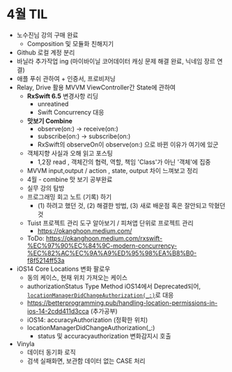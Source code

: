 # 4월 TIL

* 노수진님 강의 구매 완료
  * Composition 및 모듈화 친해지기
* Github 로컬 계정 분리
* 바닐라 추가작업 ing (마이바이닐 코어데이터 캐싱 문제 해결 완료, 닉네임 장르 연결)
* 애플 푸쉬 관하여 + 인증서, 프로비저닝
* Relay, Drive 활용 MVVM ViewController간 State에 관하여
  * **RxSwift 6.5** 변경사항 리딩
    * unreatined
    * Swift Concurrency 대응
  * **맛보기 Combine** 
    * observe(on:) -> receive(on:)
    * subscribe(on:) -> subscribe(on:)
    * RxSwift의 observeOn이 observe(on:) 으로 바뀐 이유가 여기에 있군
  * 객체지향 사실과 오해 읽고 포스팅
    * 1,2장 read , 객체간의 협력, 역할, 책임 'Class'가 아닌 '객체'에 집중
  * MVVM input,output / action , state, output 차이 느껴보고 정리
  * 4월 - combine 맛 보기 공부완료
  * 실무 강의 탐방
  * 프로그래밍 회고 노트 (기록) 하기
    * (1) 하려고 했던 것, (2) 해결한 방법, (3) 새로 배운점 혹은 잘안되고 막혔던 것
  * Tuist 프로젝트 관리 도구 알아보기 / 피쳐앱 단위로 프로젝트 관리
    * https://okanghoon.medium.com/
  * ToDo: https://okanghoon.medium.com/rxswift-%EC%97%90%EC%84%9C-modern-concurrency-%EC%82%AC%EC%9A%A9%ED%95%98%EA%B8%B0-f8f5214ff53a
* iOS14 Core Locations 변화 팔로우
  * 동의 케이스, 현재 위치 가져오는 케이스
  * authorizationStatus Type Method iOS14에서 Deprecated되어,  [`locationManagerDidChangeAuthorization(_:)`](https://developer.apple.com/documentation/corelocation/cllocationmanagerdelegate/3563956-locationmanagerdidchangeauthoriz)로 대응
  * https://betterprogramming.pub/handling-location-permissions-in-ios-14-2cdd411d3cca (추가공부)
  * iOS14: accuracyAuthorization (정확한 위치)
  * locationManagerDidChangeAuthorization(_:)
    * status 및 accuracyauthorization 변화감지시 호출
* Vinyla
  * 데이터 동기화 로직
  * 검색 실패화면, 보관함 데이터 없는 CASE 처리

